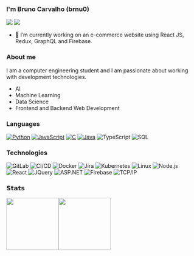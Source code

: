 ### I'm Bruno Carvalho (brnu0)
[![](https://vistr.dev/badge?repo=simpletut.brnu0&corners=square)](https://github.com/simpletut/vistr.dev)
[![](https://img.shields.io/badge/-@brnu0-%23181717?style=flat-square&logo=github)](https://github.com/brnu0)

- 🔭 I’m currently working on an e-commerce website using React JS, Redux, GraphQL and Firebase.

### About me
I am a computer engineering student and I am passionate about working with development technologies.
* AI
* Machine Learning
* Data Science
* Frontend and Backend Web Development

### Languages

[![Python](https://img.shields.io/badge/-Python-000?&logo=python)](https://github.com/adamalston?tab=repositories&q=&type=&language=python)
[![JavaScript](https://img.shields.io/badge/-JavaScript-000?&logo=JavaScript&logoColor=ddc508)](https://github.com/adamalston?tab=repositories&q=&type=&language=javascript)
[![C](https://img.shields.io/badge/-C-000?&logo=C)](https://github.com/adamalston?tab=repositories&q=&type=&language=c)
[![Java](https://img.shields.io/badge/-Java-000?&logo=Java&logoColor=007396)](https://github.com/adamalston?tab=repositories&q=&type=&language=java)
![TypeScript](https://img.shields.io/badge/-TypeScript-000?&logo=TypeScript&logoColor=007ACC)
![SQL](https://img.shields.io/badge/-SQL-000?&logo=MySQL&logoColor=4479A1)

### Technologies

![GitLab](https://img.shields.io/badge/-GitLab-000?&logo=GitLab&logoColor=888)
![CI/CD](https://img.shields.io/badge/-CI%2FCD-000?&logo=CircleCI&logoColor=888)
![Docker](https://img.shields.io/badge/-Docker-000?&logo=Docker)
![Jira](https://img.shields.io/badge/-Jira-000?&logo=Jira-Software&logoColor=0052CC)
![Kubernetes](https://img.shields.io/badge/-Kubernetes-000?&logo=Kubernetes)
![Linux](https://img.shields.io/badge/-Linux-000?&logo=Linux&logoColor=FCC624)
![Node.js](https://img.shields.io/badge/-Node.js-000?&logo=node.js)
![React](https://img.shields.io/badge/-React-000?&logo=React)
![JQuery](https://img.shields.io/badge/-JQuery-000?&logo=JQuery)
![ASP.NET](https://img.shields.io/badge/-ASP.NET-000?&logo=ASP.NET)
![Firebase](https://img.shields.io/badge/-Firebase-000?&logo=Firebase&logoColor=4479A1)
![TCP/IP](https://img.shields.io/badge/-TCP%2FIP-000?&logo=Cisco)

### 𝗦𝘁𝗮𝘁𝘀

<img height="137px" src="https://github-readme-stats.vercel.app/api?username=brnu0&hide_title=true&hide_border=true&show_icons=true&include_all_commits=true&count_private=true&line_height=21&theme=dracula" /><img height="137px" src="https://github-readme-stats.vercel.app/api/top-langs/?username=brnu0&hide=html&hide_title=true&hide_border=true&layout=compact&langs_count=7&exclude_repo=comp426,Redventures-Movie-Quotes&theme=dracula" /></a>

<!--
**brnu0/brnu0** is a ✨ _special_ ✨ repository because its `README.md` (this file) appears on your GitHub profile.
text_color=000&icon_color=000&bg_color=0,ea6161,ffc64d,fffc4d,52fa5a&
text_color=000&icon_color=fff&bg_color=0,52fa5a,4dfcff,c64dff&

Here are some ideas to get you started:

- 🔭 I’m currently working on ...
- 🌱 I’m currently learning ...
- 👯 I’m looking to collaborate on ...
- 🤔 I’m looking for help with ...
- 💬 Ask me about ...
- 📫 How to reach me: ...
- 😄 Pronouns: ...
- ⚡ Fun fact: ...
-->
